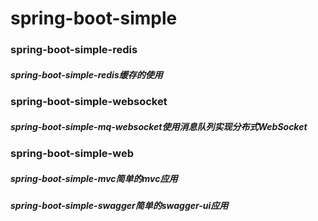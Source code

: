 # spring-boot-simple

### spring-boot-simple-redis
##### spring-boot-simple-redis缓存的使用



### spring-boot-simple-websocket
##### spring-boot-simple-mq-websocket使用消息队列实现分布式WebSocket



### spring-boot-simple-web
##### spring-boot-simple-mvc简单的mvc应用
##### spring-boot-simple-swagger简单的swagger-ui应用


